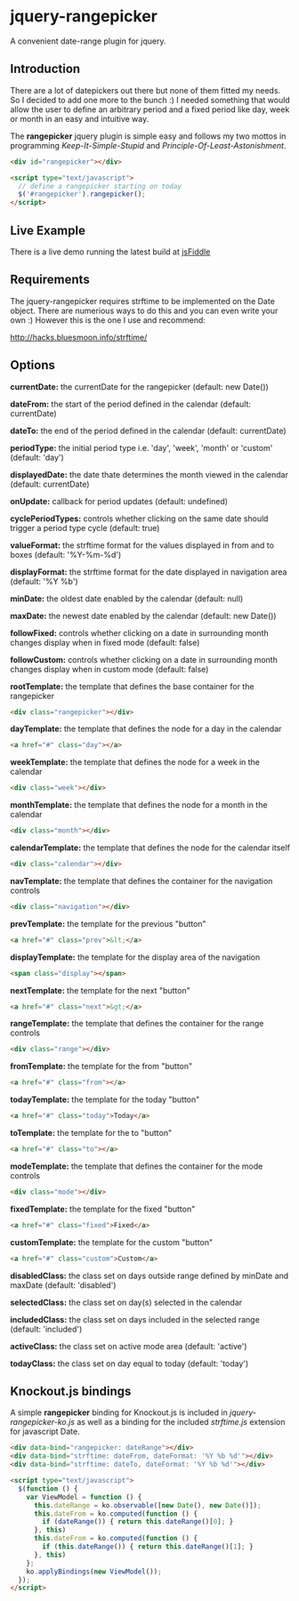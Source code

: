 # jquery-rangepicker

A convenient date-range plugin for jquery.

## Introduction

There are a lot of datepickers out there but none of them fitted my needs. So I decided to add one more to the bunch :)
I needed something that would allow the user to define an arbitrary period and a fixed period like day, week or month
in an easy and intuitive way.

The **rangepicker** jquery plugin is simple easy and follows my two mottos in programming _Keep-It-Simple-Stupid_ and
_Principle-Of-Least-Astonishment_.

```html
<div id="rangepicker"></div>

<script type="text/javascript">
  // define a rangepicker starting on today
  $('#rangepicker').rangepicker();
</script>
```

## Live Example

There is a live demo running the latest build at [jsFiddle](http://jsfiddle.net/MPeqP/2/)

## Requirements

The jquery-rangepicker requires strftime to be implemented on the Date object. There are numerious ways to do this and you can even write your own :) However this is the one I use
and recommend:

<http://hacks.bluesmoon.info/strftime/>

## Options

**currentDate:** the currentDate for the rangepicker (default: new Date())

**dateFrom:** the start of the period defined in the calendar (default: currentDate)

**dateTo:** the end of the period defined in the calendar (default: currentDate)

**periodType:** the initial period type i.e. 'day', 'week', 'month' or 'custom' (default: 'day')

**displayedDate:** the date thate determines the month viewed in the calendar (default: currentDate)

**onUpdate:** callback for period updates (default: undefined)

**cyclePeriodTypes:** controls whether clicking on the same date should trigger a period type cycle (default: true)

**valueFormat:** the strftime format for the values displayed in from and to boxes (default: '%Y-%m-%d')

**displayFormat:** the strftime format for the date displayed in navigation area (default: '%Y %b')

**minDate:** the oldest date enabled by the calendar (default: null)

**maxDate:** the newest date enabled by the calendar (default: new Date())

**followFixed:** controls whether clicking on a date in surrounding month changes display when in fixed mode (default: false)

**followCustom:** controls whether clicking on a date in surrounding month changes display when in custom mode (default: false)

**rootTemplate:** the template that defines the base container for the rangepicker

```html
<div class="rangepicker"></div>
```

**dayTemplate:** the template that defines the node for a day in the calendar

```html
<a href="#" class="day"></a>
```

**weekTemplate:** the template that defines the node for a week in the calendar

```html
<div class="week"></div>
```

**monthTemplate:** the template that defines the node for a month in the calendar

```html
<div class="month"></div>
```

**calendarTemplate:** the template that defines the node for the calendar itself

```html
<div class="calendar"></div>
```

**navTemplate:** the template that defines the container for the navigation controls

```html
<div class="navigation"></div>
```

**prevTemplate:** the template for the previous "button"

```html
<a href="#" class="prev">&lt;</a>
```

**displayTemplate:** the template for the display area of the navigation

```html
<span class="display"></span>
```

**nextTemplate:** the template for the next "button"

```html
<a href="#" class="next">&gt;</a>
```

**rangeTemplate:** the template that defines the container for the range controls

```html
<div class="range"></div>
```

**fromTemplate:** the template for the from "button"

```html
<a href="#" class="from"></a>
```

**todayTemplate:** the template for the today "button"

```html
<a href="#" class="today">Today</a>
```

**toTemplate:** the template for the to "button"

```html
<a href="#" class="to"></a>
```

**modeTemplate:** the template that defines the container for the mode controls

```html
<div class="mode"></div>
```

**fixedTemplate:** the template for the fixed "button"

```html
<a href="#" class="fixed">Fixed</a>
```

**customTemplate:** the template for the custom "button"

```html
<a href="#" class="custom">Custom</a>
```

**disabledClass:** the class set on days outside range defined by minDate and maxDate (default: 'disabled')

**selectedClass:** the class set on day(s) selected in the calendar

**includedClass:** the class set on days included in the selected range (default: 'included')

**activeClass:** the class set on active mode area (default: 'active')

**todayClass:** the class set on day equal to today (default: 'today')

## Knockout.js bindings

A simple **rangepicker** binding for Knockout.js is included in _jquery-rangepicker-ko.js_ as well as
a binding for the included _strftime.js_ extension for javascript Date.

```html
<div data-bind="rangepicker: dateRange"></div>
<div data-bind="strftime: dateFrom, dateFormat: '%Y %b %d'"></div>
<div data-bind="strftime: dateTo, dateFormat: '%Y %b %d'"></div>

<script type="text/javascript">
  $(function () {
    var ViewModel = function () {
      this.dateRange = ko.observable([new Date(), new Date()]);
      this.dateFrom = ko.computed(function () {
        if (dateRange()) { return this.dateRange()[0]; }
      }, this)
      this.dateFrom = ko.computed(function () {
        if (this.dateRange()) { return this.dateRange()[1]; }
      }, this)
    };
    ko.applyBindings(new ViewModel());
  });
</script>
```

